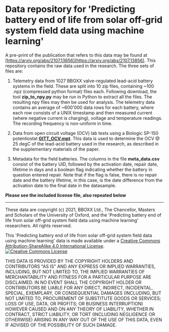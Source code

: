 # Data repository for 'Predicting battery end of life from solar off-grid system field data using machine learning'

A pre-print of the publication that refers to this data may be found at [https://arxiv.org/abs/2107.13856](https://arxiv.org/abs/2107.13856). This repository contains the raw data used in the research. The three sets of files are:

1. Telemetry data from 1027 BBOXX valve-regulated lead-acid battery systems in the field. These are split into 10 zip files, containing ~100 .npz (compressed python format) files each. Following download, the tool **zip_to_npy.py** may be run in Python to extract all the files. The resulting npy files may then be used for analysis. The telemetry data contains an average of ~600'000 data rows for each battery, where each row consists of a UNIX timestamp and then measured current (where negative current is charging), voltage and temperature readings. The recording frequency is non-uniform in time.

2. Data from open circuit voltage (OCV) lab tests using a Biologic SP-150 potentiostat **[GITT_OCV.mpt](https://drive.google.com/file/d/1bd-ulknhgXEMC_Wdt7QK-KvXNOk6l4eo/view?usp=sharing)**. This data is used to determine the OCV @ 25 degC of the lead-acid battery used in the research, as described in the supplementary materials of the paper.

3. Metadata for the field batteries. The columns in the file **meta_data.csv** consist of the battery UID, followed by the activation date, repair date, lifetime in days and a boolean flag indicating whether the battery in question entered repair. Note that if the flag is false, there is no repair date and the battery lifetime, in this case, is the date difference from the activation date to the final date in the datasample.

**Please see the included license file, also repeated below**

******************************************************************************************
These data are copyright (c) 2021, BBOXX Ltd., The Chancellor, Masters and Scholars of the University of Oxford, and the 'Predicting battery end of life from solar off-grid system field data using machine learning' researchers. All rights reserved.

This 'Predicting battery end of life from solar off-grid system field data using machine learning' data is made available under 
a <a rel="license" href="http://creativecommons.org/licenses/by-sa/4.0/">Creative Commons Attribution-ShareAlike 4.0 International License</a>.
<br />
<a rel="license" href="http://creativecommons.org/licenses/by-sa/4.0/"><img alt="Creative Commons License" style="border-width:0" src="https://i.creativecommons.org/l/by-sa/4.0/88x31.png" /></a><br />


THIS DATA IS PROVIDED BY THE COPYRIGHT HOLDERS AND CONTRIBUTORS "AS IS"
AND ANY EXPRESS OR IMPLIED WARRANTIES, INCLUDING, BUT NOT LIMITED TO, THE
IMPLIED WARRANTIES OF MERCHANTABILITY AND FITNESS FOR A PARTICULAR PURPOSE ARE
DISCLAIMED. IN NO EVENT SHALL THE COPYRIGHT HOLDER OR CONTRIBUTORS BE LIABLE
FOR ANY DIRECT, INDIRECT, INCIDENTAL, SPECIAL, EXEMPLARY, OR CONSEQUENTIAL
DAMAGES (INCLUDING, BUT NOT LIMITED TO, PROCUREMENT OF SUBSTITUTE GOODS OR
SERVICES; LOSS OF USE, DATA, OR PROFITS; OR BUSINESS INTERRUPTION) HOWEVER
CAUSED AND ON ANY THEORY OF LIABILITY, WHETHER IN CONTRACT, STRICT LIABILITY,
OR TORT (INCLUDING NEGLIGENCE OR OTHERWISE) ARISING IN ANY WAY OUT OF THE USE
OF THIS DATA, EVEN IF ADVISED OF THE POSSIBILITY OF SUCH DAMAGE.
